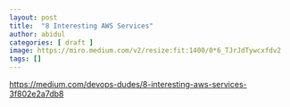 ```yaml
---
layout: post
title:  "8 Interesting AWS Services"
author: abidul
categories: [ draft ]
image: https://miro.medium.com/v2/resize:fit:1400/0*6_TJrJdTywcxfdv2
tags: []
---
```

https://medium.com/devops-dudes/8-interesting-aws-services-3f802e2a7db8